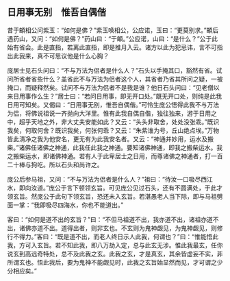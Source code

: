 ##  日用事无别　惟吾自偶偕

昔于頔相公问紫玉：“如何是佛？”紫玉唤相公，公应诺，玉曰：“更莫别求。”頔后遇药山，又问：“如何是佛？”药山曰：“于頔。”公应诺，山曰：“是什么？”公于此始有省会。此是直指，若离此直指，即是推月入云。诸方以此为犯忌讳，言不可指出此我来，真不可思议他是什么心胸？

庞居士见石头问曰：“不与万法为侣者是什么人？”石头以手掩其口，豁然有省。试问所省者省些什么？盖省此不与万法为侣者这个人，其省者乃省其所问之疑，一被掩口，而疑释然矣。试问不与万法为侣者不是我是谁？他日石头问曰：“见老僧以来日用事作么生？”居士曰：“若问日用事，即无开口处。”既无开口处，则纯是此我日用可知矣。又偈曰：“日用事无别，惟吾自偶偕。”可怜生庞公悟得此我不与万法为侣，将佛说祖说一齐抛向大洋里。惟有此我自偶自偕，独往独来，游于日用之中，超乎天地之外，非大丈夫安能如此？又云：“头头非取舍，处处没张乖。”既识我矣，何取何舍？既识我矣，何张何乖？又云：“朱紫谁为号，丘山绝点埃。”万物皆此清净之我为他安名，更无有为此我安名者。又云：“神通并妙用，运水及搬柴。”诸佛任诸佛之神通，此我任此我之神通。要知诸佛神通，即我之搬柴运水。我之搬柴运水，即诸佛神通。若有人于此卑居士之日用，而尊诸佛之神通者，打一百二十棒与狗吃。所以石头和尚许之。

庞公后参马祖，又问：“不与万法为侣者是什么人？”祖曰：“待汝一口吸尽西江水，即向汝道。”庞公于言下顿领玄旨。可见庞公见过石头，还有不圆满处，于此才领玄旨。然庞公于此句下领玄旨，恐还未入玄旨。若湛愚老人当下际，即与马祖劈面一掌：“我即吸尽四海水，你也不能道出。”

客曰：“如何是道不出的玄旨？”曰：“不但马祖道不出，我亦道不出，诸祖亦道不出，诸佛亦道不出。道得出者，则非玄也。不玄则为鬼神觑见，为鬼神觑见，则修行不得力。”客曰：“既是道不出，而老人终日示人此我，何谓也？”曰：“惟能悟此我，方可入玄旨。若不知此我，即八万劫入定，总与此玄无涉。惟此我最玄，任你说玄到高远奇特处，总不及此我之玄。此我之玄，才是真玄，其余皆虚妄不实，非所谓玄也。悟此我后，要为鬼神不能觑见时，此我之玄旨始显然而见，才可谓之少分相应矣。”

